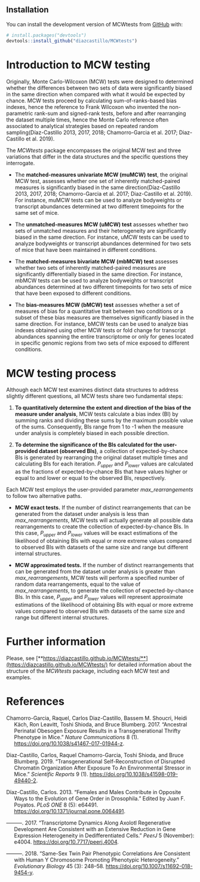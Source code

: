 
## Installation

You can install the development version of MCWtests from
[GitHub](https://github.com/) with:

``` r
# install.packages("devtools")
devtools::install_github("diazcastillo/MCWtests")
```

# Introduction to MCW testing

Originally, Monte Carlo-Wilcoxon (MCW) tests were designed to determined
whether the differences between two sets of data were significantly
biased in the same direction when compared with what it would be
expected by chance. MCW tests proceed by calculating sum-of-ranks-based
bias indexes, hence the reference to Frank Wilcoxon who invented the
non-parametric rank-sum and signed-rank tests, before and after
rearranging the dataset multiple times, hence the Monte Carlo reference
often associated to analytical strategies based on repeated random
sampling(Díaz-Castillo 2013, 2017, 2018; Chamorro-Garcia et al. 2017;
Diaz-Castillo et al. 2019).

The *MCWtests* package encompasses the original MCW test and three
variations that differ in the data structures and the specific questions
they interrogate.

- The **matched-measures univariate MCW (muMCW)** **test**, the original
  MCW test, assesses whether one set of inherently matched-paired
  measures is significantly biased in the same direction(Díaz-Castillo
  2013, 2017, 2018; Chamorro-Garcia et al. 2017; Diaz-Castillo et al.
  2019). For instance, muMCW tests can be used to analyze bodyweights or
  transcript abundances determined at two different timepoints for the
  same set of mice.

- The **unmatched-measures MCW (uMCW) test** assesses whether two sets
  of unmatched measures and their heterogeneity are significantly biased
  in the same direction. For instance, uMCW tests can be used to analyze
  bodyweights or transcript abundances determined for two sets of mice
  that have been maintained in different conditions.

- The **matched-measures bivariate MCW (mbMCW) test** assesses whether
  two sets of inherently matched-paired measures are significantly
  differentially biased in the same direction. For instance, mbMCW tests
  can be used to analyze bodyweights or transcript abundances determined
  at two different timepoints for two sets of mice that have been
  exposed to different conditions.

- The **bias-measures MCW (bMCW) test** assesses whether a set of
  measures of bias for a quantitative trait between two conditions or a
  subset of these bias measures are themselves significantly biased in
  the same direction. For instance, bMCW tests can be used to analyze
  bias indexes obtained using other MCW tests or fold change for
  transcript abundances spanning the entire transcriptome or only for
  genes located in specific genomic regions from two sets of mice
  exposed to different conditions.

# MCW testing process

Although each MCW test examines distinct data structures to address
slightly different questions, all MCW tests share two fundamental steps:

1.  **To quantitatively determine the extent and direction of the bias
    of the measure under analysis**, MCW tests calculate a bias index
    (BI) by summing ranks and dividing these sums by the maximum
    possible value of the sums. Consequently, BIs range from 1 to -1
    when the measure under analysis is completely biased in each
    possible direction.

2.  **To determine the significance of the BIs calculated for the
    user-provided dataset (observed BIs)**, a collection of
    expected-by-chance BIs is generated by rearranging the original
    dataset multiple times and calculating BIs for each iteration.
    *P<sub>upper</sub>* and *P<sub>lower</sub>* values are calculated as
    the fractions of expected-by-chance BIs that have values higher or
    equal to and lower or equal to the observed BIs, respectively.

Each MCW test employs the user-provided parameter *max_rearrangements*
to follow two alternative paths.

- **MCW exact tests.** If the number of distinct rearrangements that can
  be generated from the dataset under analysis is less than
  *max_rearrangements*, MCW tests will actually generate all possible
  data rearrangements to create the collection of expected-by-chance
  BIs. In this case, *P<sub>upper</sub>* and *P<sub>lower</sub>* values
  will be exact estimations of the likelihood of obtaining BIs with
  equal or more extreme values compared to observed BIs with datasets of
  the same size and range but different internal structures.

- **MCW approximated tests.** If the number of distinct rearrangements
  that can be generated from the dataset under analysis is greater than
  *max_rearrangements*, MCW tests will perform a specified number of
  random data rearrangements, equal to the value of
  *max_rearrangements*, to generate the collection of expected-by-chance
  BIs. In this case, *P<sub>upper</sub>* and *P<sub>lower</sub>* values
  will represent approximate estimations of the likelihood of obtaining
  BIs with equal or more extreme values compared to observed BIs with
  datasets of the same size and range but different internal structures.

# Further information

Please, see
[**https://diazcastillo.github.io/MCWtests/**](https://diazcastillo.github.io/MCWtests/)
for detailed information about the structure of the *MCWtests* package,
including each MCW test and examples.

# References

<div id="refs" class="references csl-bib-body hanging-indent"
entry-spacing="0">

<div id="ref-chamorro-garcia2017" class="csl-entry">

Chamorro-Garcia, Raquel, Carlos Diaz-Castillo, Bassem M. Shoucri, Heidi
Käch, Ron Leavitt, Toshi Shioda, and Bruce Blumberg. 2017. “Ancestral
Perinatal Obesogen Exposure Results in a Transgenerational Thrifty
Phenotype in Mice.” *Nature Communications* 8 (1).
<https://doi.org/10.1038/s41467-017-01944-z>.

</div>

<div id="ref-diaz-castillo2019" class="csl-entry">

Diaz-Castillo, Carlos, Raquel Chamorro-Garcia, Toshi Shioda, and Bruce
Blumberg. 2019. “Transgenerational Self-Reconstruction of Disrupted
Chromatin Organization After Exposure To An Environmental Stressor in
Mice.” *Scientific Reports* 9 (1).
<https://doi.org/10.1038/s41598-019-49440-2>.

</div>

<div id="ref-díaz-castillo2013" class="csl-entry">

Díaz-Castillo, Carlos. 2013. “Females and Males Contribute in Opposite
Ways to the Evolution of Gene Order in Drosophila.” Edited by Juan F.
Poyatos. *PLoS ONE* 8 (5): e64491.
<https://doi.org/10.1371/journal.pone.0064491>.

</div>

<div id="ref-díaz-castillo2017" class="csl-entry">

———. 2017. “Transcriptome Dynamics Along Axolotl Regenerative
Development Are Consistent with an Extensive Reduction in Gene
Expression Heterogeneity in Dedifferentiated Cells.” *PeerJ* 5
(November): e4004. <https://doi.org/10.7717/peerj.4004>.

</div>

<div id="ref-díaz-castillo2018" class="csl-entry">

———. 2018. “Same-Sex Twin Pair Phenotypic Correlations Are Consistent
with Human Y Chromosome Promoting Phenotypic Heterogeneity.”
*Evolutionary Biology* 45 (3): 248–58.
<https://doi.org/10.1007/s11692-018-9454-y>.

</div>

</div>
